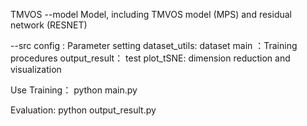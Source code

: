 TMVOS
--model
Model, including TMVOS model (MPS) and residual network (RESNET)

--src
config : Parameter setting
dataset_utils: dataset
main ：Training procedures
output_result： test
plot_tSNE: dimension reduction and visualization


Use
Training：
python main.py

Evaluation:
python output_result.py

